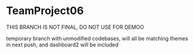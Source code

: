 # TeamProject06

THIS BRANCH IS NOT FINAL, DO NOT USE FOR DEMOO

temporary branch with unmodified codebases, will all be matching themes in next push, and dashboard2 will be included
